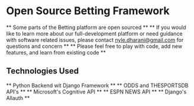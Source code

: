 # Open Source Betting Framework
** Some parts of the Betting platform are open sourced **
** If you would like to learn more about our full-development platform or need guidance with software related issues, please contact nyle.dharani@gmail.com for questions and concern **
** Please feel free to play with code, add new features, and learn from existing code ** 

## Technologies Used

** Python Backend wit Django Framework **
** ODDS and THESPORTSDB API's **
** Microsoft's Cognitive API **
** ESPN NEWS API **
** Django's Allauth **




